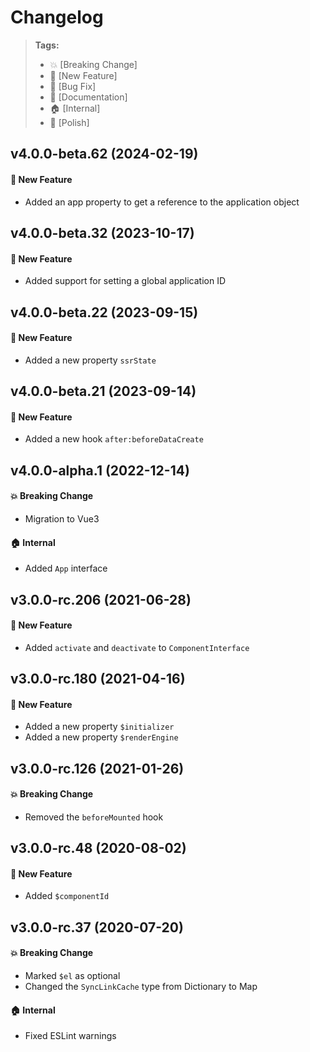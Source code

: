 Changelog
=========

> **Tags:**
> - :boom:       [Breaking Change]
> - :rocket:     [New Feature]
> - :bug:        [Bug Fix]
> - :memo:       [Documentation]
> - :house:      [Internal]
> - :nail_care:  [Polish]

## v4.0.0-beta.62 (2024-02-19)

#### :rocket: New Feature

* Added an app property to get a reference to the application object

## v4.0.0-beta.32 (2023-10-17)

#### :rocket: New Feature

* Added support for setting a global application ID

## v4.0.0-beta.22 (2023-09-15)

#### :rocket: New Feature

* Added a new property `ssrState`

## v4.0.0-beta.21 (2023-09-14)

#### :rocket: New Feature

* Added a new hook `after:beforeDataCreate`

## v4.0.0-alpha.1 (2022-12-14)

#### :boom: Breaking Change

* Migration to Vue3

#### :house: Internal

* Added `App` interface

## v3.0.0-rc.206 (2021-06-28)

#### :rocket: New Feature

* Added `activate` and `deactivate` to `ComponentInterface`

## v3.0.0-rc.180 (2021-04-16)

#### :rocket: New Feature

* Added a new property `$initializer`
* Added a new property `$renderEngine`

## v3.0.0-rc.126 (2021-01-26)

#### :boom: Breaking Change

* Removed the `beforeMounted` hook

## v3.0.0-rc.48 (2020-08-02)

#### :rocket: New Feature

* Added `$componentId`

## v3.0.0-rc.37 (2020-07-20)

#### :boom: Breaking Change

* Marked `$el` as optional
* Changed the `SyncLinkCache` type from Dictionary to Map

#### :house: Internal

* Fixed ESLint warnings
